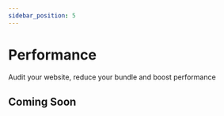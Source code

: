 ```yaml
---
sidebar_position: 5
---
```


# Performance

Audit your website, reduce your bundle and boost performance

## Coming Soon

